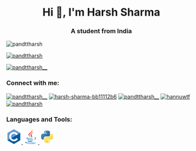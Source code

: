 <h1 align="center">Hi 👋, I'm Harsh Sharma</h1>
<h3 align="center">A student from India</h3>

<p align="left"> <img src="https://komarev.com/ghpvc/?username=pandttharsh&label=Profile%20views&color=0e75b6&style=flat" alt="pandttharsh" /> </p>

<p align="left"> <a href="https://github.com/ryo-ma/github-profile-trophy"><img src="https://github-profile-trophy.vercel.app/?username=pandttharsh" alt="pandttharsh" /></a> </p>

<p align="left"> <a href="https://twitter.com/pandttharsh__" target="blank"><img src="https://img.shields.io/twitter/follow/pandttharsh__?logo=twitter&style=for-the-badge" alt="pandttharsh__" /></a> </p>

<h3 align="left">Connect with me:</h3>
<p align="left">
<a href="https://twitter.com/pandttharsh__" target="blank"><img align="center" src="https://raw.githubusercontent.com/rahuldkjain/github-profile-readme-generator/master/src/images/icons/Social/twitter.svg" alt="pandttharsh__" height="30" width="40" /></a>
<a href="https://linkedin.com/in/harsh-sharma-bb11112b6" target="blank"><img align="center" src="https://raw.githubusercontent.com/rahuldkjain/github-profile-readme-generator/master/src/images/icons/Social/linked-in-alt.svg" alt="harsh-sharma-bb11112b6" height="30" width="40" /></a>
<a href="https://instagram.com/pandttharsh__" target="blank"><img align="center" src="https://raw.githubusercontent.com/rahuldkjain/github-profile-readme-generator/master/src/images/icons/Social/instagram.svg" alt="pandttharsh__" height="30" width="40" /></a>
<a href="https://www.hackerrank.com/hannuwtf" target="blank"><img align="center" src="https://raw.githubusercontent.com/rahuldkjain/github-profile-readme-generator/master/src/images/icons/Social/hackerrank.svg" alt="hannuwtf" height="30" width="40" /></a>
<a href="https://www.leetcode.com/pandttharsh" target="blank"><img align="center" src="https://raw.githubusercontent.com/rahuldkjain/github-profile-readme-generator/master/src/images/icons/Social/leet-code.svg" alt="pandttharsh" height="30" width="40" /></a>
</p>

<h3 align="left">Languages and Tools:</h3>
<p align="left"> <a href="https://www.cprogramming.com/" target="_blank" rel="noreferrer"> <img src="https://raw.githubusercontent.com/devicons/devicon/master/icons/c/c-original.svg" alt="c" width="40" height="40"/> </a> <a href="https://www.java.com" target="_blank" rel="noreferrer"> <img src="https://raw.githubusercontent.com/devicons/devicon/master/icons/java/java-original.svg" alt="java" width="40" height="40"/> </a> <a href="https://www.python.org" target="_blank" rel="noreferrer"> <img src="https://raw.githubusercontent.com/devicons/devicon/master/icons/python/python-original.svg" alt="python" width="40" height="40"/> </a> </p>
